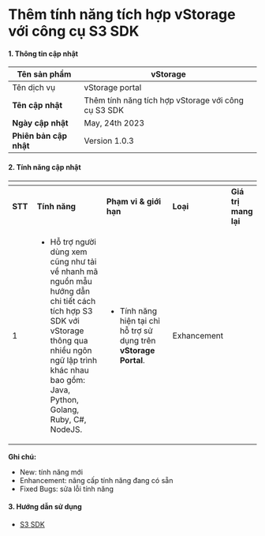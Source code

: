 # Thêm tính năng tích hợp vStorage với công cụ S3 SDK

#### 1. Thông tin cập nhật <a href="#themtinhnangtichhopvstoragevoicongcus3sdk-1.thongtincapnhat" id="themtinhnangtichhopvstoragevoicongcus3sdk-1.thongtincapnhat"></a>

| **Tên sản phẩm**       | vStorage                                            |
| ---------------------- | --------------------------------------------------- |
| Tên dịch vụ            | vStorage portal                                     |
| **Tên cập nhật**       | Thêm tính năng tích hợp vStorage với công cụ S3 SDK |
| **Ngày cập nhật**      | May, 24th 2023                                      |
| **Phiên bản cập nhật** | Version 1.0.3                                       |

#### 2. Tính năng cập nhật <a href="#themtinhnangtichhopvstoragevoicongcus3sdk-2.tinhnangcapnhat" id="themtinhnangtichhopvstoragevoicongcus3sdk-2.tinhnangcapnhat"></a>

<table data-header-hidden><thead><tr><th width="43"></th><th width="233"></th><th width="191"></th><th></th><th></th></tr></thead><tbody><tr><td><strong>STT</strong></td><td><strong>Tính năng</strong></td><td><strong>Phạm vi &#x26; giới hạn</strong></td><td><strong>Loại</strong></td><td><strong>Giá trị mang lại</strong></td></tr><tr><td>1</td><td><ul><li>Hỗ trợ người dùng xem cũng như tải về nhanh mã nguồn mẫu hướng dẫn chi tiết cách tích hợp S3 SDK với vStorage thông qua nhiều ngôn ngữ lập trình khác nhau bao gồm: Java, Python, Golang, Ruby, C#, NodeJS.</li></ul></td><td><ul><li>Tính năng hiện tại chỉ hỗ trợ sử dụng trên <strong>vStorage Portal</strong>.</li></ul></td><td>Exhancement</td><td><br></td></tr></tbody></table>

**Ghi chú:**

* New: tính năng mới
* Enhancement: nâng cấp tính năng đang có sẵn
* Fixed Bugs: sửa lỗi tính năng

#### 3. Hướng dẫn sử dụng <a href="#themtinhnangtichhopvstoragevoicongcus3sdk-3.huongdansudung" id="themtinhnangtichhopvstoragevoicongcus3sdk-3.huongdansudung"></a>

* [S3 SDK](../../3rd-party-softwares/s3-sdk/)

